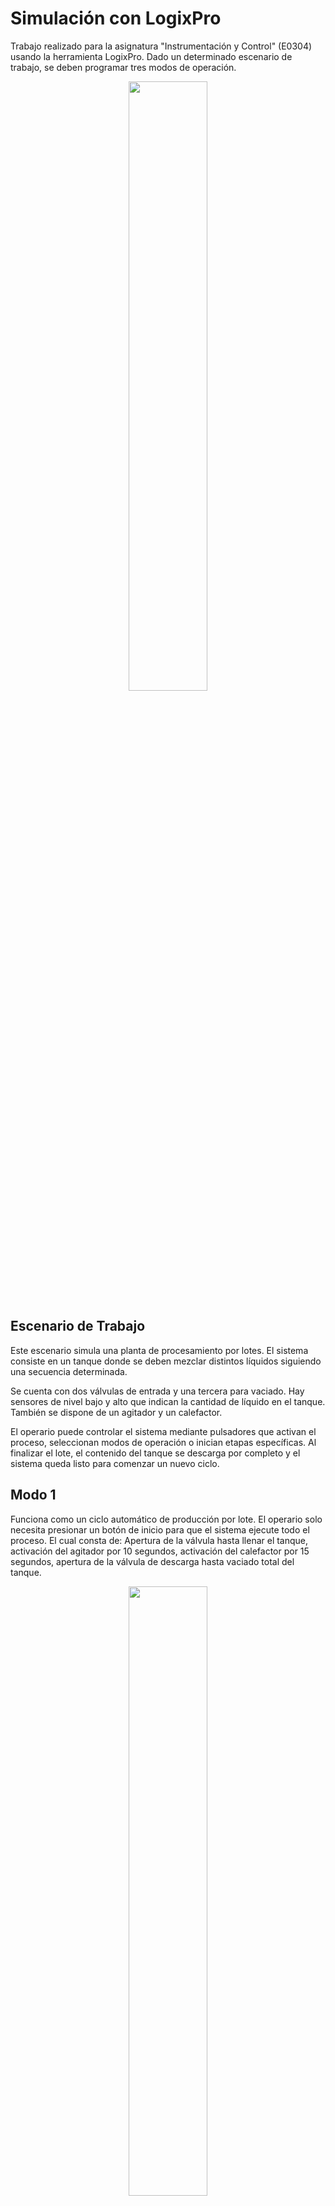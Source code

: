 # Simulación con LogixPro
Trabajo realizado para la asignatura "Instrumentación y Control" (E0304) usando la herramienta LogixPro. Dado un determinado escenario de trabajo, se deben programar tres modos de operación.

<div align="center"><img src="https://github.com/user-attachments/assets/91ea0512-6c94-4b7a-9868-0a44c27ae868" style="width:50%;height:50%;text-align:center;"></img></div>

## Escenario de Trabajo
Este escenario simula una planta de procesamiento por lotes. El sistema consiste en un tanque donde se deben mezclar distintos líquidos siguiendo una secuencia determinada.

Se cuenta con dos válvulas de entrada y una tercera para vaciado. Hay sensores de nivel bajo y alto que indican la cantidad de líquido en el tanque. También se dispone de un agitador y un calefactor.

El operario puede controlar el sistema mediante pulsadores que activan el proceso, seleccionan modos de operación o inician etapas específicas. Al finalizar el lote, el contenido del tanque se descarga por completo y el sistema queda listo para comenzar un nuevo ciclo.

## Modo 1
Funciona como un ciclo automático de producción por lote. El operario solo necesita presionar un botón de inicio para que el sistema ejecute todo el proceso. El cual consta de: Apertura de la válvula hasta llenar el tanque, activación del agitador por 10 segundos, activación del calefactor por 15 segundos, apertura de la válvula de descarga hasta vaciado total del tanque.

<div align="center"><img src="https://github.com/user-attachments/assets/df8a8f6c-3226-4acc-acd4-11b8b9106849" style="width:50%;height:50%;text-align:center;"></img></div>

Siguiendo el diagrama anterior, la operación es de la siguiente manera: El operador acciona el botón `START`. Comienza el proceso de carga del tanque con el líquido 1. Al llenarse, se cierra la válvula correspondiente, se enciende el mezclador y se dispara un temporizador de 10 segundos. Al pasar este tiempo, se apaga el mezclador, se enciende el calentador y se dispara otro temporizador de 15 segundos. Pasados los 15 segundos, se apaga el calentador y se procede a vaciar el tanque para volver a iniciar el proceso.

La operación se puede frenar con el botón `STOP`. Se completa el ciclo actual y se detiene. Para volver a iniciar, se debe volver a accionar `START`. Para ejecutar esta simulación, cargar el archivo `g4_batch_b_modo_1.rsl` en el LogixPro.

## Modo 2
Este modo requiere intervención del operario. Se ejecuta por pasos, cada uno activado manualmente mediante el botón`ENTER`. Se llena el tanque con la primera válvula hasta el nivel medio, luego de la segunda válvula se completa hasta llenar el tanque. A continuación activa el agitador durante 10 segundos. cuando finalice se activa el calefactor durante 15 segundos. y con el botón de stop se vacía el tanque por completo.

## Modo 3
El usuario selecciona entre 3 tipos de productos con diferentes proporciones de agua y aditivos, además de tiempo de agitación o calentamiento.
- Producto A: 70% válvula 1 / 30% válvula 2 – 10s agitado – 10s calentado.
- Producto B: 50% válvula 1 / 50% válvula 2 – 15s agitado – 20s calentado.
- Producto C: 80% válvula 1 / 20% válvula 2 – 5s agitado – sin calefacción.

La selección se hace con pulsadores y el sistema ejecuta automáticamente la secuencia según el tipo elegido.

<div align="center"><img src="https://github.com/user-attachments/assets/58b09d7c-0bd0-4f6c-8ab7-453e79df491b" style="width:50%;height:50%;text-align:center;"></img></div>

La imagen anterior muestra el programa principal. Cada unos de los bloques de subrutina se corresponde con cada uno de los siguientes diagramas.

Preparación de producto A:
<div align="center"><img src="https://github.com/user-attachments/assets/119dbae7-5511-4ddd-a2af-75caa3cd22a9" style="width:50%;height:50%;text-align:center;"></img></div>

Preparación de producto B:
<div align="center"><img src="https://github.com/user-attachments/assets/966acb56-1b42-41cb-81fc-c210d56d9fb2" style="width:50%;height:50%;text-align:center;"></img></div>

Preparación de producto C: no requiere calentamiento.
<div align="center"><img src="https://github.com/user-attachments/assets/a436c9ae-33ee-4ca5-80b9-4740854890dc" style="width:50%;height:50%;text-align:center;"></img></div>

La lógica de preparación de cada producto es muy similar, a excepción de las proporciones de fluido y tiempos de mezcla y calentamiento. Las proporciones de líquido se calculan mediante el medidor de flujo correspondiente. Se asume un valor de 280 pulsos de este medidor para un tanque lleno, así que se calcula para cada caso:
- 80%: 224 pulsos
- 70%: 196 pulsos
- 50%: 140 pulsos
- 30%: 84 pulsos
- 20%: 56 pulsos

La ejecución es totalmente automática: una vez accionado `START`, se repite el ciclo seleccionado indefinidamente. Se puede, al igual que en el modo 1, detener el proceso al terminar el ciclo actual accionando la entrada `STOP`.
